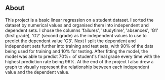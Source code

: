 ## About
This project is a basic linear regression on a student dataset. I sorted the dataset by numerical values and organised them into independent and dependent sets. I chose the columns 'failures', 'studytime', 'absences', 'G1' (first grade), 'G2' (second grade) as the independent values to use to predict the dependent value 'G3'. Next I split the dependent and independent sets further into training and test sets, with 90% of the data being used for training and 10% for testing. After fitting the model, the model was able to predict 70%+ of student's final grade every time with the highest prediction rate being 96%. At the end of the project I also drew a graph to visually represent the relationship between each independent value and the dependent value.
